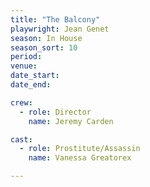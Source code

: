```yaml
---
title: "The Balcony"
playwright: Jean Genet
season: In House
season_sort: 10
period:
venue:
date_start:
date_end:

crew:
  - role: Director
    name: Jeremy Carden

cast:
  - role: Prostitute/Assassin
    name: Vanessa Greatorex

---
```



